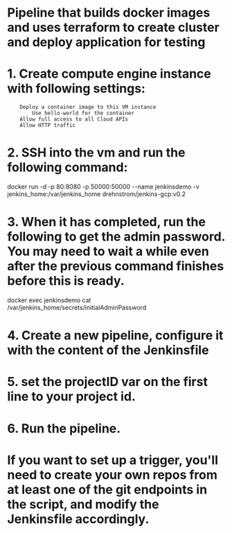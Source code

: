 # Pipeline that builds docker images and uses terraform to create cluster and deploy application for testing

# 1. Create compute engine instance with following settings:
        Deploy a container image to this VM instance 
            Use hello-world for the container
        Allow full access to all Cloud APIs
        Allow HTTP traffic

# 2. SSH into the vm and run the following command:

docker run -d -p 80:8080 -p 50000:50000 --name jenkinsdemo -v jenkins_home:/var/jenkins_home drehnstrom/jenkins-gcp:v0.2

# 3. When it has completed, run the following to get the admin password. You may need to wait a while even after the previous command finishes before this is ready.

docker exec jenkinsdemo cat /var/jenkins_home/secrets/initialAdminPassword

# 4. Create a new pipeline, configure it with the content of the Jenkinsfile

# 5. set the projectID var on the first line to your project id.

# 6. Run the pipeline.

# If you want to set up a trigger, you'll need to create your own repos from at least one of the git endpoints in the script, and modify the Jenkinsfile accordingly.